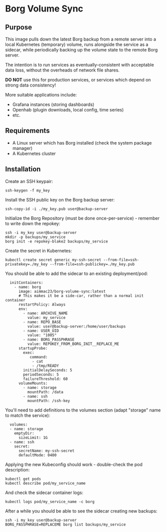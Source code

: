 # Borg Volume Sync

## Purpose

This image pulls down the latest Borg backup from a remote server into a local Kubernetes (temporary) volume, runs alongside the service as a sidecar, while periodically backing up the volume state to the remote Borg server.

The intention is to run services as eventually-consistent with acceptable data loss, without the overheads of network file shares.

**DO NOT** use this for production services, or services which depend on strong data consistency!

More suitable applications include:
 - Grafana instances (storing dashboards)
 - Openhab (plugin downloads, local config, time series)
 - etc.

## Requirements

 - A Linux server which has Borg installed (check the system package manager)
 - A Kubernetes cluster

## Installation

Create an SSH keypair:

    ssh-keygen -f my_key

Install the SSH public key on the Borg backup server:

    ssh-copy-id -i ./my_key.pub user@backup-server

Initialize the Borg Repository (must be done once-per-service) - remember to write down the repokey:

    ssh -i my_key user@backup-server
    mkdir -p backups/my_service
    borg init -e repokey-blake2 backups/my_service

Create the secret in Kubernetes:

    kubectl create secret generic my-ssh-secret --from-file=ssh-privatekey=./my_key --from-file=ssh-publickey=./my_key.pub

You should be able to add the sidecar to an existing deployment/pod:

      initContainers:
        - name: borg
          image: aimmac23/borg-volume-sync:latest
          # This makes it be a side-car, rather than a normal init container
          restartPolicy: Always
          env:
            - name: ARCHIVE_NAME
              value: my_service
            - name: REPO_BASE
              value: user@backup-server:/home/user/backups
            - name: USER_UID
              value: "1005"
            - name: BORG_PASSPHRASE
              value: REPOKEY_FROM_BORG_INIT__REPLACE_ME
          startupProbe:
            exec:
               command:
                - cat
                - /tmp/READY
            initialDelaySeconds: 5
            periodSeconds: 5
            failureThreshold: 60
          volumeMounts:
            - name: storage
              mountPath: /data
            - name: ssh
              mountPath: /ssh-key

You'll need to add definitions to the volumes section (adapt "storage" name to match the service):

      volumes:
      - name: storage
        emptyDir:
          sizeLimit: 1G
      - name: ssh
        secret:
          secretName: my-ssh-secret
          defaultMode: 0400

Applying the new Kubeconfig should work - double-check the pod description:

    kubectl get pods
    kubectl describe pod/my_service_name

And check the sidecar container logs:

    kubectl logs pod/my_service_name -c borg

After a while you should be able to see the sidecar creating new backups:

    ssh -i my_key user@backup-server
    BORG_PASSPHRASE=REPLACEME borg list backups/my_service
